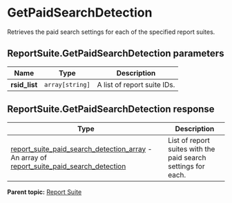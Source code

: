 # GetPaidSearchDetection

Retrieves the paid search settings for each of the specified report suites.

## ReportSuite.GetPaidSearchDetection parameters

|Name|Type|Description|
|----|----|-----------|
| **rsid_list** | `array[string]` |A list of report suite IDs.|

## ReportSuite.GetPaidSearchDetection response

|Type|Description|
|----|-----------|
| [report_suite_paid_search_detection_array](../../data_types/r_report_suite_paid_search_detection_array.md#) - An array of [report_suite_paid_search_detection](../../data_types/r_report_suite_paid_search_detection.md#)|List of report suites with the paid search settings for each.|

**Parent topic:** [Report Suite](../../methods/report_suite/r_methods_reportsuite.md)

